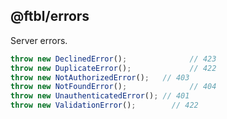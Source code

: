 ## @ftbl/errors

Server errors.

```javascript
throw new DeclinedError();				// 423
throw new DuplicateError();				// 422
throw new NotAuthorizedError();   // 403
throw new NotFoundError(); 				// 404
throw new UnauthenticatedError(); // 401
throw new ValidationError();  		// 422 
```